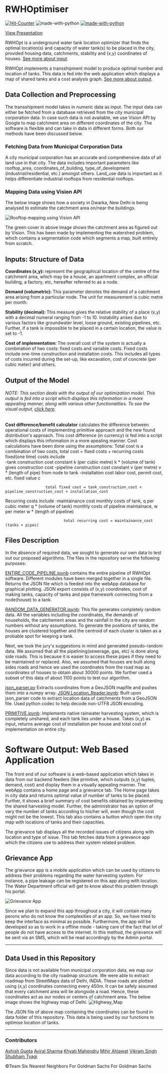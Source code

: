 # RWHOptimiser


[![Hit-Counter](http://hits.dwyl.io/aviral36/RWHOptimiser.svg)](http://hits.dwyl.io/aviral36/RWHOptimiser) 
![made-with-python](https://img.shields.io/badge/Contributors-6-blue.svg)
[![made-with-python](https://img.shields.io/badge/Made%20with-Python-1f425f.svg)](https://www.python.org/)


[View Presentation](https://docs.google.com/presentation/d/1ab0oc-WsSwmTbChWk_8pl0WLWHiz80Aj56PJ07-EgZM/edit?usp=sharing)

RWHOpt is a underground water tank location optimizer that finds the optimal location(s) and capacity of water tank(s) to be placed in the city, provided housing data, catchments, stability and (x,y) coordinates of houses. [See more about input](#inputs-structure-of-data).

RWHOpt implements a transshipment model to produce optimal number and location of tanks. This data is fed into the web application which displays a map of shared tanks and a cost analysis graph. [See more about output](#output-of-the-model).

## Data Collection and Preprocessing

The transshipment model takes in numeric data as input. The input data can either be fetched from a database retrieved from the city municipal corporation data. In case such data is not available, we use Vision API by Google to map catchment area on different coordinates of the city. 
The software is flexible and can take in data in different forms. Both our methods have been discussed below.

### Fetching Data from Municipal Corporation Data

A city municipal corporation has an accurate and comprehensive data of all land use in that city. The data includes important parameters like rooftop_area, coordinates_of_building, type_of_development (industrial/residential, etc.) amongst others. Land_use data is important as it helps differentiate industrial rooftops from residential rooftops.

### Mapping Data using Vision API

The below image shows how a society in Dwarka, New Delhi is being analysed to estimate the catchment area on/near the buildings.

![Rooftop mapping using Vision API](https://github.com/aviral36/RWHOptimiser/blob/master/metadata/Webp.net-gifmaker.gif)

The green cover in above image shows the catchment area as figured out by Vision. This has been made by implementing the watershed problem, which contains a segmentation code which segments a map, built entirely from scratch. 

## Inputs: Structure of Data

<strong>Coordinates (x,y): </strong>represent the geographical location of the centre of the catchment area, which may be a house, an apartment complex, an official building, a factory, etc, hereafter referred to as a node.

<strong> Demand (volumetric): </strong> This parameter denotes the demand of a catchment area arising from a particular node. The unit for measurement is cubic metre per month.

<strong> Stability (decimal): </strong> This measure gives the relative stability of a place (x,y) with a decimal numeral ranging from -1 to 10. Instability arises due to various factors like groundwater level, loose ground, existing pipelines, etc. Further, if a tank is impossible to be placed in a certain location, the value is set to -1. 

<strong> Cost of implementation: </strong> The overall cost of the system is actually a combination of two costs: fixed costs and variable costs. Fixed costs include one-time construction and installation costs. This includes all types of costs incurred during the set-up, like excavation, cost of concrete (per cubic meter) and others. 

## Output of the Model 

###### NOTE: This section deals with the output of our optimization model. This output is fed into a script which displays this information in a more appealing manner, along with various other functionalities. To see the visual output, [click here](#software-output-web-based-application).

<strong> Cost difference/benefit calculator</strong> calculates the difference between operational costs of implementing primitive approach and the new found distribution's approach. This cost difference (in currency) is fed into a script which displays this information in a more apealing manner. Cost calculations have been done using the assumptions:
Total cost is a combination of two costs, 
total cost = fixed costs + recurring costs
fixed(one time) costs include  
                               -tank construction cost        constant k (per cubic metre)
                                                              k * (volume of tank) gives construction cost
                               -pipeline construction cost    constant v (per metre)
                                                              v * (length of pipe) from node to tank
                               -installation cost             labor cost, permit cost, etc.
                                                              fixed value c
                                                              
                      total fixed cost = tank_construction_cost + pipeline_construction_cost + installation_cost
                      
Recurring costs include         -maintainance cost            monthly costs of tank, q per cubic meter
                                                              q * (volume of tank)
                                                              monthly costs of pipeline maintainace, w per meter
                                                              w * (length of pipeline)
                                         
                              total recurring cost = maintainance_cost (tanks + pipes)


## Files Description

In the absence of required data, we sought to generate our own data to test out our proposed algorithms. The files in the repository serve the following purposes:

[ENTIRE_CODE_PIPELINE.ipynb](https://github.com/aviral36/RWHOptimiser/blob/master/pipeline/ENTIRE_CODE_PIPELINE.ipynb) contains the entire pipeline of RWHOpt software. Different modules have been merged together in a single file. Returns the JSON file which is feeded into the webApp database for graphical plotting. JSON export consists of (x,y) coordinates, cost of making tanks, capacity of tanks and pipe framework connecting from a node(house) to a tank.

[RANDOM_DATA_GENERATOR.ipynb](https://github.com/aviral36/RWHOptimiser/blob/master/RANDOM_DATA_GENERATOR.ipynb): This file generates completely random data. All the variables including the coordinates, the demands of households, the catchement areas and the rainfall in the city are random numbers without any assumptions. To generate the positions of tanks, the houses are clustered together and the centroid of each cluster is taken as a probable spot for keeping a tank.

Next, we took the jury's suggestions in mind and generated pseudo-random data. We assumed that all the pipelining(sewerage, gas, etc) is done along side roads. This is because it is easier to access these pipes if they need to be maintained or replaced. Also, we assumed that houses are built along sides roads and hence we used the coordinates from the road map as coordinates of houses to obtain about 30000 points. We further used a subset of this data of about 1100 points to test our algorithm.

[json_parser.py](https://github.com/aviral36/RWHOptimiser/blob/master/json_parser.py) Extracts coordinates from a GeoJSON mapfile and pushes them into a numpy array. 
[JSON Location_Reader.ipynb](https://github.com/aviral36/RWHOptimiser/blob/master/JSON_Location_Reader.ipynb): Built upon json_parser code to extract location data of catchments from a GeoJSON file. Used python codec to help decode non-UTF8 JSON encoding. 

[PRIMITIVE.ipynb](https://github.com/aviral36/RWHOptimiser/blob/master/PRIMITIVE.ipynb): Implements native rainwater harvesting system, which is completely unshared, and each tank lies under a house. Takes (x,y) as input, returns average cost of installation per house and total cost of implementation on entire city.


# Software Output: Web Based Application

The front end of our software is a web-based application which takes in data from our backend feeders (like primitive, which outputs (x,y) tuples, demand, cost) and display them in a visually appealing manner. The webApp contains a home page and a grievance tab.
The Home page takes in city data and returns optimal value of number of tanks to be placed. Further, it shows a brief summary of cost benefits obtained by implementing the shared harvesting model. Further, the administrator has an option of vary the number of tanks according to his/her will, even though the cost might not be the lowest. 
This tab also contains a button which open the city map with locations of tanks and their capacities. 

The grievance tab displays all the recorded issues of citizens along with location and type of issue. This tab fetches data from a grievance app which the citizens use to address their system related problem.

## Grievance App

The grievance app is a mobile application which can be used by citizens to address their problems regarding the water harvesting system. For instance, a pipe leakage can be registered on this app along with location. The Water Department official will get to know about this problem through his portal.
      
![Grievance App](https://github.com/aviral36/RWHOptimiser/blob/master/metadata/GrievanceApp.PNG)

Since we plan to expand this app throughout a city, it will contain many perons who do not know the complexities of an app. So, we have tried to keep the interface as minimal as possible. Furthermore, the app will be developed so as to work in a offline mode - taking care of the fact that lot of people do not have access to the internet. In this method, the grievance will be sent via an SMS, which will be read accordingly by the Admin portal.

<hr>

## Data Used in this Repository

Since data is not available from municipal corporation data, we map our data according to the city roadmap structure. 
We were able to extract roadmap from StreetMaps data of Delhi, INDIA. These roads are plotted using (x,y) coordinates connecting every 450m. It can be safely assumed that every catchment area will lie alongside a road. Hence, these coordinates act as our nodes or centers of catchment area. The below image shows the highway map of Delhi. 
![Highway_Map](https://github.com/aviral36/RWHOptimiser/blob/master/metadata/highway_map.png)

The JSON file of above map containing the coordinates can be found in data folder of this repository. This data is being used by our functions to optimise location of tanks.

<hr>

### Contributors

[Ashish Gupta](https://github.com/ashishgupta1350)
[Aviral Sharma](https://github.com/aviral36)
[Khyati Mahendru](https://github.com/KhyatiMahendru)
[Mihir Ahlawat](https://github.com/mihirahlawat)
[Vikram Singh](https://github.com/SinghVikram97)
[Shubham Tyagi](https://github.com/shubhamtyagihkt)

©Team Six Nearest Neighbors
For Goldman Sachs
For Goldman Sachs

